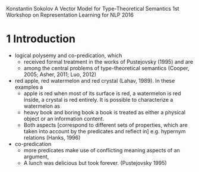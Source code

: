 Konstantin Sokolov
A Vector Model for Type-Theoretical Semantics 
1st Workshop on Representation Learning for NLP 2016

# 1 Introduction

* logical polysemy and co-predication, which 
  * received formal treatment in the works of Pustejovsky (1995) and are
  * among the central problems of type-theoretical semantics 
    (Cooper, 2005; Asher, 2011; Luo, 2012)
* red apple, red watermelon and red crystal (Lahav, 1989). In these examples a
  * apple is red when most of its surface is red, a watermelon is red inside, a
    crystal is red entirely. It is possible to characterize a watermelon as
  * heavy book and boring book a book is treated as either a physical object or
    an information content. 
  * Both aspects [correspond to different sets of properties, which are taken
    into account by the predicates and reflect in] e.g. hypernym relations
    (Hanks, 1996)
* co-predication
  * more predicates make use of conflicting meaning aspects of an argument,
  * A lunch was delicious but took forever. (Pustejovsky 1995)
